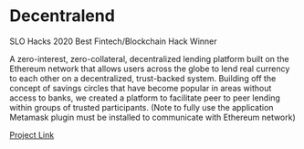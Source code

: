 # Decentralend
SLO Hacks 2020 Best Fintech/Blockchain Hack Winner

A zero-interest, zero-collateral, decentralized lending platform built on the Ethereum network that allows users across the globe to lend real currency to each other on a decentralized, trust-backed system. Building off the concept of savings circles that have become popular in areas without access to banks, we created a platform to facilitate peer to peer lending within groups of trusted participants. (Note to fully use the application Metamask plugin must be installed to communicate with Ethereum network)

[Project Link](https://decentralend.firebaseapp.com/#/)
